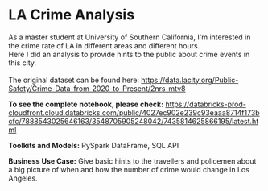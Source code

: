 # LA Crime Analysis

As a master student at University of Southern California, I'm interested in the crime rate of LA in different areas and different hours. <br>
Here I did an analysis to provide hints to the public about crime events in this city. <br>
<br>
The original dataset can be found here: https://data.lacity.org/Public-Safety/Crime-Data-from-2020-to-Present/2nrs-mtv8


**To see the complete notebook, please check:**
https://databricks-prod-cloudfront.cloud.databricks.com/public/4027ec902e239c93eaaa8714f173bcfc/7888543025646163/3548705905248042/7435814625866195/latest.html

**Toolkits and Models:** PySpark DataFrame, SQL API

**Business Use Case:** Give basic hints to the travellers and policemen about a big picture of when and how the number of crime would change in Los Angeles. 

